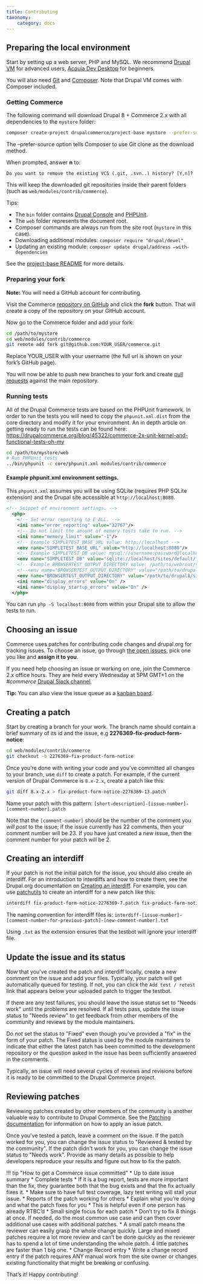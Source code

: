 ```yaml
---
title: Contributing
taxonomy:
    category: docs
---
```


## Preparing the local environment

Start by setting up a web server, PHP and MySQL. We recommend [Drupal VM] for
advanced users, [Acquia Dev Desktop] for beginners.

You will also need [Git] and [Composer]. Note that Drupal VM comes with Composer included.

### Getting Commerce

The following command will download Drupal 8 + Commerce 2.x with all
dependencies to the `mystore` folder:

```bash
composer create-project drupalcommerce/project-base mystore --prefer-source --stability dev
```

The –prefer-source option tells Composer to use Git clone as the download method.

When prompted, answer **n** to:

```text
Do you want to remove the existing VCS (.git, .svn..) history? [Y,n]?
```

This will keep the downloaded git repositories inside their parent folders (such
as `web/modules/contrib/commerce`).

Tips:

-  The `bin` folder contains [Drupal Console] and [PHPUnit].
-  The `web` folder represents the document root.
-  Composer commands are always run from the site root (`mystore` in this case).
-  Downloading additional modules: `composer require "drupal/devel"`
-  Updating an existing module: `composer update drupal/address –with-dependencies`

See the [project-base README] for more details.

### Preparing your fork

**Note:** You will need a GitHub account for contributing.

Visit the Commerce [repository on GitHub] and click the **fork** button. That
will create a copy of the repository on your GitHub account.

Now go to the Commerce folder and add your fork:

```bash
cd /path/to/mystore
cd web/modules/contrib/commerce
git remote add fork git@github.com:YOUR_USER/commerce.git
```

Replace YOUR\_USER with your username (the full url is shown on your
fork’s GitHub page).

You will now be able to push new branches to your fork and create [pull requests]
against the main repository.

### Running tests

All of the Drupal Commerce tests are based on the PHPUnit framework. In
order to run the tests you will need to copy the `phpunit.xml.dist`
from the core directory and modify it for your environment. An in depth
article on getting ready to run the tests can be found here:
<https://drupalcommerce.org/blog/45322/commerce-2x-unit-kernel-and-functional-tests-oh-my>

```bash
cd /path/to/mystore/web
# Run PHPUnit tests
../bin/phpunit -c core/phpunit.xml modules/contrib/commerce
```

#### Example **phpunit.xml** environment settings.

This `phpunit.xml` assumes you will be using SQLite (requires PHP SQLite extension) and
the Drupal site accessible at `http://localhost:8080`.

```xml
<!-- Snippet of environment settings. -->
  <php>
    <!-- Set error reporting to E_ALL. -->
    <ini name="error_reporting" value="32767"/>
    <!-- Do not limit the amount of memory tests take to run. -->
    <ini name="memory_limit" value="-1"/>
    <!-- Example SIMPLETEST_BASE_URL value: http://localhost -->
    <env name="SIMPLETEST_BASE_URL" value="http://localhost:8080"/>
    <!-- Example SIMPLETEST_DB value: mysql://username:password@localhost/databasename#table_prefix -->
    <env name="SIMPLETEST_DB" value="sqlite://localhost/sites/default/files/.ht.sqlite"/>
    <!-- Example BROWSERTEST_OUTPUT_DIRECTORY value: /path/to/webroot/sites/simpletest/browser_output -->
    <!--<env name="BROWSERTEST_OUTPUT_DIRECTORY" value="/path/to/drupal8/sites/simpletest/browser_output"/>-->
    <env name="BROWSERTEST_OUTPUT_DIRECTORY" value="/path/to/drupal8/sites/simpletest/browser_output"/>
    <ini name="display_errors" value="On" />
    <ini name="display_startup_errors" value="On" />
  </php>
```

You can run `php -S localhost:8080` from within your Drupal site to allow the tests to run.

## Choosing an issue

Commerce uses patches for contributing code changes and drupal.org for tracking issues. To choose an
issue, go through [the open issues], pick one you like and **assign it to you**.

If you need help choosing an issue or working on one, join the Commerce 2.x office hours.
They are held every Wednesday at 5PM GMT+1 on the *#commerce* [Drupal Slack channel].

**Tip:** You can also view the issue queue as a [kanban board].

## Creating a patch

Start by creating a branch for your work.
The branch name should contain a brief summary of its id and the issue, e.g **2276369-fix-product-form-notice**:

```bash
cd web/modules/contrib/commerce
git checkout -b 2276369-fix-product-form-notice
```

Once you’re done with writing your code and you've committed all changes to your branch, use `diff` to create a patch. For example, if the current version of Drupal Commerce is `8.x-2.x`, create a patch like this:

```bash
git diff 8.x-2.x > fix-product-form-notice-2276369-13.patch
```

Name your patch with this pattern: `[short-description]-[issue-number]-[comment-number].patch`

Note that the `[comment-number]` should be the number of the comment you *will post* to the issue; if the issue currently has 22 comments, then your comment number will be 23. If you have just created a new issue, then the comment number for your patch will be 2.

## Creating an interdiff

If your patch is not the initial patch for the issue, you should also create an interdiff. For an introduction to interdiffs and how to create them, see the Drupal.org documentation on [Creating an interdiff]. For example, you can use [patchutils] to create an interdiff for a new patch like this:

```bash
interdiff fix-product-form-notice-2276369-7.patch fix-product-form-notice-2276369-13.patch > interdiff-2276369-7-13.txt
```

The naming convention for interdiff files is: `interdiff-[issue-number]-[comment-number-for-previous-patch]-[new-comment-number].txt`

Using `.txt` as the extension ensures that the testbot will ignore your interdiff file.

## Update the issue and its status

Now that you've created the patch and interdiff locally, create a new comment on the issue and add your files. Typically, your patch will get automatically queued for testing. If not, you can click the `Add test / retest` link that appears below your uploaded patch to trigger the testbot.

If there are any test failures, you should leave the issue status set to "Needs work" until the problems are resolved. If all tests pass, update the issue status to "Needs review" to get feedback from other members of the community and reviews by the module maintainers.

Do *not* set the status to "Fixed" even though you've provided a "fix" in the form of your patch. The Fixed status is used by the module maintainers to indicate that either the latest patch has been committed to the development repository or the question asked in the issue has been sufficiently answered in the comments.

Typically, an issue will need several cycles of reviews and revisions before it is ready to be committed to the Drupal Commerce project.

## Reviewing patches

Reviewing patches created by other members of the community is another valuable way to contribute to Drupal Commerce. See the [Patching documentation](../install-update/patching) for information on how to apply an issue patch.

Once you've tested a patch, leave a comment on the issue. If the patch worked for you, you can change the issue status to "Reviewed & tested by the community". If the patch didn't work for you, you can change the issue status to "Needs work". Provide as many details as possible to help developers reproduce your results and figure out how to fix the patch.

!!! tip "How to get a Commerce issue committed"
    * Up to date issue summary
    * Complete tests
        * If it is a bug report, tests are more important than the fix, they guarantee both that the bug exists and that the fix actually fixes it.
        * Make sure to have full test coverage, lazy test writing will stall your issue.
    * Reports of the patch working for others
        * Explain what you’re doing and what the patch fixes for you
        * This is helpful even if one person has already RTBC’d
    * Small single focus for each patch
        * Don’t try to fix 8 things at once. If needed, do the most common use case and can then cover additional use cases with additional patches.
        * A small patch means the reviewer can easily grasp the whole change quickly. Large and mixed patches require a lot more review and can’t be done quickly as the reviewer has to spend a lot of time understanding the whole patch. 4 little patches are faster than 1 big one.
    * Change Record entry
        * Write a change record entry if the patch requires ANY manual work from the site owner or changes existing functionality that might be breaking or confusing.

That’s it! Happy contributing!

[the open issues]: https://www.drupal.org/project/issues/search/commerce?assigned=&submitted=&project_issue_followers=&status%5B0%5D=Open&version%5B0%5D=8.x&issue_tags_op=%3D&issue_tags=&text=&&&&order=field_issue_priority&sort=desc
[Drupal Slack channel]: https://www.drupal.org/slack
[kanban board]: https://contribkanban.com/board/commerce2x
[Version control page]: https://www.drupal.org/project/commerce/git-instructions
[Creating an interdiff]: https://www.drupal.org/documentation/git/interdiff
[patchutils]: http://freshmeat.sourceforge.net/projects/patchutils
[Drupal VM]: http://www.drupalvm.com/
[Acquia Dev Desktop]: https://www.acquia.com/products-services/dev-desktop
[Git]: https://git-scm.com/
[Composer]: https://getcomposer.org/doc/00-intro.rst#installation-linux-unix-osx
[Drupal Console]: https://drupalconsole.com
[PHPUnit]: https://phpunit.de/
[project-base README]: https://github.com/drupalcommerce/project-base/blob/8.x/README.md
[repository on GitHub]: https://github.com/drupalcommerce/commerce
[pull requests]: https://help.github.com/articles/using-pull-requests